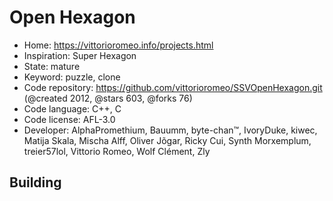 # Open Hexagon

- Home: https://vittorioromeo.info/projects.html
- Inspiration: Super Hexagon
- State: mature
- Keyword: puzzle, clone
- Code repository: https://github.com/vittorioromeo/SSVOpenHexagon.git (@created 2012, @stars 603, @forks 76)
- Code language: C++, C
- Code license: AFL-3.0
- Developer: AlphaPromethium, Bauumm, byte-chan™, IvoryDuke, kiwec, Matija Skala, Mischa Alff, Oliver Jõgar, Ricky Cui, Synth Morxemplum, treier57lol, Vittorio Romeo, Wolf Clément, Zly

## Building
